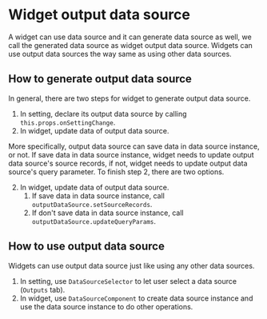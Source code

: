 # Widget output data source

A widget can use data source and it can generate data source as well, we call the generated data source as widget output data source. Widgets can use output data sources the way same as using other data sources. 

## How to generate output data source

In general, there are two steps for widget to generate output data source.

1. In setting, declare its output data source by calling `this.props.onSettingChange`.
2. In widget, update data of output data source.

More specifically, output data source can save data in data source instance, or not. If save data in data source instance, widget needs to update output data source's source records, if not, widget needs to update output data source's query parameter. To finish step 2, there are two options.

2. In widget, update data of output data source.
   1. If save data in data source instance, call `outputDataSource.setSourceRecords`.
   2. If don't save data in data source instance, call `outputDataSource.updateQueryParams`.

## How to use output data source

Widgets can use output data source just like using any other data sources.

1. In setting, use `DataSourceSelector` to let user select a data source (`Outputs` tab).
2. In widget, use `DataSourceComponent` to create data source instance and use the data source instance to do other operations.

